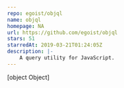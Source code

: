 ```yaml
---
repo: egoist/objql
name: objql
homepage: NA
url: https://github.com/egoist/objql
stars: 51
starredAt: 2019-03-21T01:24:05Z
description: |-
    A query utility for JavaScript.
---
```


[object Object]
